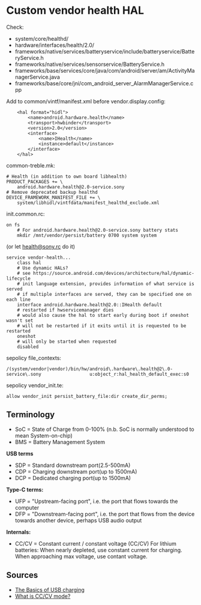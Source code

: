 # Custom vendor health HAL

Check:

- system/core/healthd/
- hardware/interfaces/health/2.0/
- frameworks/native/services/batteryservice/include/batteryservice/BatteryService.h
- frameworks/native/services/sensorservice/BatteryService.h
- frameworks/base/services/core/java/com/android/server/am/ActivityManagerService.java
- frameworks/base/core/jni/com_android_server_AlarmManagerService.cpp

Add to common/vintf/manifest.xml before vendor.display.config:
```
    <hal format="hidl">
        <name>android.hardware.health</name>
        <transport>hwbinder</transport>
        <version>2.0</version>
        <interface>
            <name>IHealth</name>
            <instance>default</instance>
        </interface>
    </hal>
```

common-treble.mk:
```
# Health (in addition to own board libhealth)
PRODUCT_PACKAGES += \
    android.hardware.health@2.0-service.sony
# Remove deprecated backup healthd
DEVICE_FRAMEWORK_MANIFEST_FILE += \
    system/libhidl/vintfdata/manifest_healthd_exclude.xml
```

init.common.rc:
```
on fs
    # For android.hardware.health@2.0-service.sony battery stats
    mkdir /mnt/vendor/persist/battery 0700 system system
```
(or let health@sony.rc do it)
```
service vendor-health...
    class hal
    # Use dynamic HALs?
    # see https://source.android.com/devices/architecture/hal/dynamic-lifecycle
    # init language extension, provides information of what service is served
    # if multiple interfaces are served, they can be specified one on each line
    interface android.hardware.health@2.0::IHealth default
    # restarted if hwservicemanager dies
    # would also cause the hal to start early during boot if oneshot wasn't set
    # will not be restarted if it exits until it is requested to be restarted
    oneshot
    # will only be started when requested
    disabled
```


sepolicy file_contexts:
```
/(system/vendor|vendor)/bin/hw/android\.hardware\.health@2\.0-service\.sony                  u:object_r:hal_health_default_exec:s0
```
sepolicy vendor_init.te:
```
allow vendor_init persist_battery_file:dir create_dir_perms;
```

## Terminology

- SoC = State of Charge from 0-100% (n.b. SoC is normally understood to mean System-on-chip)
- BMS = Battery Management System

**USB terms**

- SDP = Standard downstream port(2.5-500mA)
- CDP = Charging downstream port(up to 1500mA)
- DCP = Dedicated charging port(up to 1500mA)

**Type-C terms:**

- UFP = "Upstream-facing port", i.e. the port that flows towards the computer
- DFP = "Downstream-facing port", i.e. the port that flows from the device
  towards another device, perhaps USB audio output

**Internals:**
- CC/CV = Constant current / constant voltage (CC/CV)
  For lithium batteries: When nearly depleted, use constant current for
  charging. When approaching max voltage, use contant voltage.

## Sources

- [The Basics of USB charging](https://www.maximintegrated.com/en/app-notes/index.mvp/id/4803)
- [What is CC/CV mode?](http://www.bestgopower.com/faq/27-what-is-cc-cv-mode.html)
